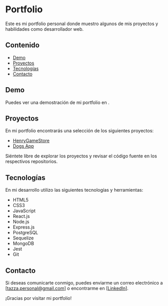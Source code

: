 # Portfolio

Este es mi portfolio personal donde muestro algunos de mis proyectos y habilidades como desarrollador web.

## Contenido

- [Demo](#demo)
- [Proyectos](#proyectos)
- [Tecnologías](#tecnologías)
- [Contacto](#contacto)

## Demo

Puedes ver una demostración de mi portfolio en .

## Proyectos

En mi portfolio encontrarás una selección de los siguientes proyectos:

- [HenryGameStore](https://pf-front-y72g-git-develop-pfgrupo3henry.vercel.app/)
- [Dogs App](https://pidogsfrontend-production.up.railway.app/)

Siéntete libre de explorar los proyectos y revisar el código fuente en los respectivos repositorios.

## Tecnologías

En mi desarrollo utilizo las siguientes tecnologías y herramientas:

- HTML5
- CSS3
- JavaScript
- React.js
- Node.js
- Express.js
- PostgreSQL
- Sequelize
- MongoDB
- Jest
- Git

## Contacto

Si deseas comunicarte conmigo, puedes enviarme un correo electrónico a [tazza.personal@gmail.com] o encontrarme en [[LinkedIn](https://www.linkedin.com/in/matias-tazza-168100233/)].

¡Gracias por visitar mi portfolio!

